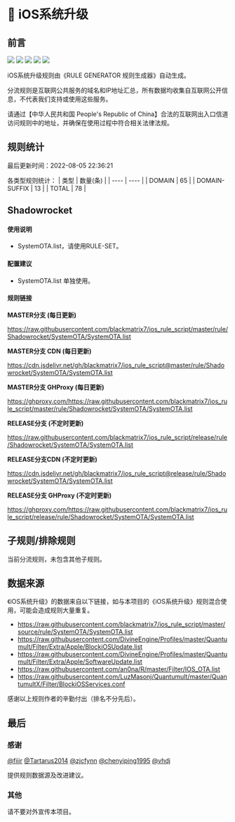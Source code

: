 # 🧸 iOS系统升级

## 前言

![](https://shields.io/badge/-移除重复规则-ff69b4) ![](https://shields.io/badge/-DOMAIN与DOMAIN--SUFFIX合并-green) ![](https://shields.io/badge/-DOMAIN--SUFFIX间合并-critical) ![](https://shields.io/badge/-DOMAIN--SUFFIX与DOMAIN--KEYWORD合并-blue) ![](https://shields.io/badge/-IP--CIDR(6)合并-blueviolet) 

iOS系统升级规则由《RULE GENERATOR 规则生成器》自动生成。

分流规则是互联网公共服务的域名和IP地址汇总，所有数据均收集自互联网公开信息，不代表我们支持或使用这些服务。

请通过【中华人民共和国 People's Republic of China】合法的互联网出入口信道访问规则中的地址，并确保在使用过程中符合相关法律法规。

## 规则统计

最后更新时间：2022-08-05 22:36:21

各类型规则统计：
| 类型 | 数量(条)  | 
| ---- | ----  |
| DOMAIN | 65  | 
| DOMAIN-SUFFIX | 13  | 
| TOTAL | 78  | 


## Shadowrocket 

#### 使用说明
- SystemOTA.list，请使用RULE-SET。

#### 配置建议
- SystemOTA.list 单独使用。

#### 规则链接
**MASTER分支 (每日更新)**

https://raw.githubusercontent.com/blackmatrix7/ios_rule_script/master/rule/Shadowrocket/SystemOTA/SystemOTA.list

**MASTER分支 CDN (每日更新)**

https://cdn.jsdelivr.net/gh/blackmatrix7/ios_rule_script@master/rule/Shadowrocket/SystemOTA/SystemOTA.list

**MASTER分支 GHProxy (每日更新)**

https://ghproxy.com/https://raw.githubusercontent.com/blackmatrix7/ios_rule_script/master/rule/Shadowrocket/SystemOTA/SystemOTA.list

**RELEASE分支 (不定时更新)**

https://raw.githubusercontent.com/blackmatrix7/ios_rule_script/release/rule/Shadowrocket/SystemOTA/SystemOTA.list

**RELEASE分支CDN (不定时更新)**

https://cdn.jsdelivr.net/gh/blackmatrix7/ios_rule_script@release/rule/Shadowrocket/SystemOTA/SystemOTA.list

**RELEASE分支 GHProxy (不定时更新)**

https://ghproxy.com/https://raw.githubusercontent.com/blackmatrix7/ios_rule_script/release/rule/Shadowrocket/SystemOTA/SystemOTA.list

## 子规则/排除规则


当前分流规则，未包含其他子规则。

## 数据来源

《iOS系统升级》的数据来自以下链接，如与本项目的《iOS系统升级》规则混合使用，可能会造成规则大量重复。

- https://raw.githubusercontent.com/blackmatrix7/ios_rule_script/master/source/rule/SystemOTA/SystemOTA.list
- https://raw.githubusercontent.com/DivineEngine/Profiles/master/Quantumult/Filter/Extra/Apple/BlockiOSUpdate.list
- https://raw.githubusercontent.com/DivineEngine/Profiles/master/Quantumult/Filter/Extra/Apple/SoftwareUpdate.list
- https://raw.githubusercontent.com/an0na/R/master/Filter/IOS_OTA.list
- https://raw.githubusercontent.com/LuzMasonj/Quantumult/master/QuantumultX/Filter/BlockiOSServices.conf


感谢以上规则作者的辛勤付出（排名不分先后）。

## 最后

### 感谢

[@fiiir](https://github.com/fiiir) [@Tartarus2014](https://github.com/Tartarus2014) [@zjcfynn](https://github.com/zjcfynn) [@chenyiping1995](https://github.com/chenyiping1995) [@vhdj](https://github.com/vhdj)

提供规则数据源及改进建议。

### 其他

请不要对外宣传本项目。